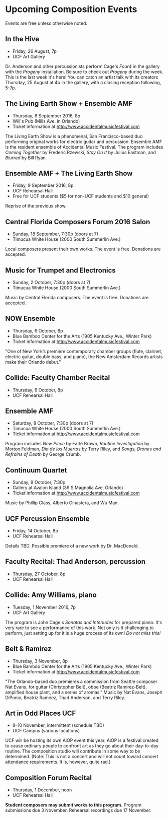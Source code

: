 # Upcoming Composition Events

Events are free unless otherwise noted.

## In the Hive

* Friday, 26 August, 7p
* UCF Art Gallery

Dr. Anderson and other percussionists perform Cage's _Four4_ in the gallery with the _Progeny_ installation. Be sure to check out _Progeny_ during the week. This is the last week it's here! You can catch an artist talk with its creators Thursday, 25 August at 4p in the gallery, with a closing reception following, 5-7p.

## The Living Earth Show + Ensemble AMF

* Thursday, 8 September 2016, 8p
* Will's Pub (Mills Ave. in Orlando)
* Ticket information at <http://www.accidentalmusicfestival.com>

The Living Earth Show is a phenomenal, San Francisco-based duo performing original works for electric guitar and percussion. Ensemble AMF is the resident ensemble of Accidental Music Festival. The program includes _Coming Together_ by Frederic Rzewski, _Stay On It_ by Julius Eastman, and _Blurred_ by Bill Ryan.

## Ensemble AMF + The Living Earth Show

* Friday, 9 September 2016, 8p
* UCF Rehearsal Hall
* Free for UCF students ($5 for non-UCF students and $10 general)

Reprise of the previous show.

## Central Florida Composers Forum 2016 Salon

* Sunday, 18 September, 7:30p (doors at 7)
* Timucua White House (2000 South Summerlin Ave.)

Local composers present their own works. The event is free. Donations are accepted.

## Music for Trumpet and Electronics

* Sunday, 2 October, 7:30p (doors at 7)
* Timucua White House (2000 South Summerlin Ave.)

Music by Central Florida composers. The event is free. Donations are accepted.

## NOW Ensemble

* Thursday, 6 October, 8p
* Blue Bamboo Center for the Arts (1905 Kentucky Ave., Winter Park)
* Ticket information at <http://www.accidentalmusicfestival.com>

"One of New York’s premiere contemporary chamber groups (flute, clarinet, electric guitar, double bass, and piano), the New Amsterdam Records artists make their Orlando debut."

## Collide: Faculty Chamber Recital

* Thursday, 6 October, 8p
* UCF Rehearsal Hall

## Ensemble AMF

* Saturday, 8 October, 7:30p (doors at 7)
* Timucua White House (2000 South Summerlin Ave.)
* Ticket information at <http://www.accidentalmusicfestival.com>

Program includes _New Piece_ by Earle Brown, _Routine Investigation_ by Morton Feldman, _Día de los Muertos_ by Terry Riley, and _Songs, Drones and Refrains of Death_ by George Crumb.

## Continuum Quartet

* Sunday, 9 October, 7:30p
* Gallery at Avalon Island (39 S Magnolia Ave, Orlando)
* Ticket information at <http://www.accidentalmusicfestival.com>

Music by Phillip Glass, Alberto Ginastera, and Wu Man.

## UCF Percussion Ensemble

* Friday, 14 October, 8p
* UCF Rehearsal Hall

Details TBD. Possible premiere of a new work by Dr. MacDonald.

## Faculty Recital: Thad Anderson, percussion

* Thursday, 27 October, 8p
* UCF Rehearsal Hall

## Collide: Amy Williams, piano

* Tuesday, 1 November 2016, 7p
* UCF Art Gallery

The program is John Cage's _Sonatas and Interludes_ for prepared piano. It's very rare to see a performance of this work. Not only is it challenging to perform, just setting up for it is a huge process of its own! _Do not miss this!_

## Belt & Ramirez

* Thursday, 3 November, 8p
* Blue Bamboo Center for the Arts (1905 Kentucky Ave., Winter Park)
* Ticket information at <http://www.accidentalmusicfestival.com>

"The Orlando-based duo premieres a commission from Seattle composer Nat Evans, for guitar (Christopher Belt), oboe (Beatriz Ramirez-Belt), amplified house plant, and a series of aromas." Music by Nat Evans, Joseph DiPonio, Beatriz Ramirez, Thad Anderson, and Terry Riley.

## Art in Odd Places UCF

* 9-10 November, intermittent (schedule TBD)
* UCF Campus (various locations)

UCF will be hosting its own AiOP event this year. AiOP is a festival created to cause ordinary people to confront art as they go about their day-to-day routine. The composition studio will contribute in some way to be determined. (Note: This is not a concert and will not count toward concert attendance requirements. It is, however, quite rad.)

## Composition Forum Recital

* Thursday, 1 December, noon
* UCF Rehearsal Hall

**Student composers may submit works to this program.** Program submissions due 3 November. Rehearsal recordings due 17 November.
